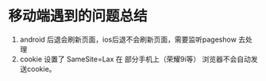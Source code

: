 # 移动端遇到的问题总结
1. android 后退会刷新页面，ios后退不会刷新页面，需要监听pageshow 去处理
2. cookie 设置了 SameSite=Lax 在 部分手机上（荣耀9i等） 浏览器不会自动发送cookie。